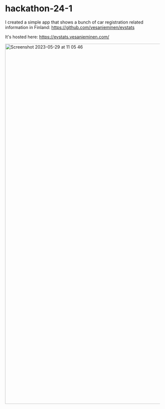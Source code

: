 # hackathon-24-1

I created a simple app that shows a bunch of car registration related information in Finland: https://github.com/vesanieminen/evstats

It's hosted here: https://evstats.vesanieminen.com/

<img width="1175" alt="Screenshot 2023-05-29 at 11 05 46" src="https://github.com/vaadin/hackathon-24-1/assets/108755/a570a8ba-c907-49f2-855f-0c44ef709883">
